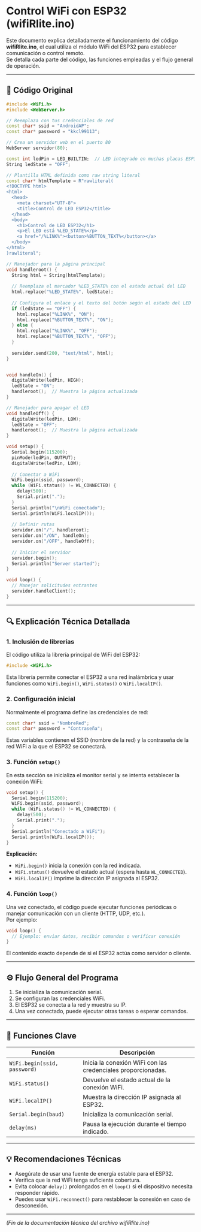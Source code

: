 # Control WiFi con ESP32 (wifiRlite.ino)

Este documento explica detalladamente el funcionamiento del código **wifiRlite.ino**, el cual utiliza el módulo WiFi del ESP32 para establecer comunicación o control remoto.  
Se detalla cada parte del código, las funciones empleadas y el flujo general de operación.

---

## 📘 Código Original

```cpp
#include <WiFi.h>
#include <WebServer.h>

// Reemplaza con tus credenciales de red
const char* ssid = "AndroidAP";
const char* password = "kkcl99113";

// Crea un servidor web en el puerto 80
WebServer servidor(80);

const int ledPin = LED_BUILTIN;  // LED integrado en muchas placas ESP32
String ledState = "OFF";

// Plantilla HTML definida como raw string literal
const char* htmlTemplate = R"rawliteral(
<!DOCTYPE html>
<html>
  <head>
    <meta charset="UTF-8">
    <title>Control de LED ESP32</title>
  </head>
  <body>
    <h1>Control de LED ESP32</h1>
    <p>El LED está %LED_STATE%</p>
    <a href="/%LINK%"><button>%BUTTON_TEXT%</button></a>
  </body>
</html>
)rawliteral";

// Manejador para la página principal
void handleroot() {
  String html = String(htmlTemplate);
  
  // Reemplaza el marcador %LED_STATE% con el estado actual del LED
  html.replace("%LED_STATE%", ledState);
  
  // Configura el enlace y el texto del botón según el estado del LED
  if (ledState == "OFF") {
    html.replace("%LINK%", "ON");
    html.replace("%BUTTON_TEXT%", "ON");
  } else {
    html.replace("%LINK%", "OFF");
    html.replace("%BUTTON_TEXT%", "OFF");
  }
  
  servidor.send(200, "text/html", html);
}


void handleOn() {
  digitalWrite(ledPin, HIGH);
  ledState = "ON";
  handleroot();  // Muestra la página actualizada
}

// Manejador para apagar el LED
void handleOff() {
  digitalWrite(ledPin, LOW);
  ledState = "OFF";
  handleroot();  // Muestra la página actualizada
}

void setup() {
  Serial.begin(115200);
  pinMode(ledPin, OUTPUT);
  digitalWrite(ledPin, LOW);
  
  // Conectar a WiFi
  WiFi.begin(ssid, password);
  while (WiFi.status() != WL_CONNECTED) {
    delay(500);
    Serial.print(".");
  }
  Serial.println("\nWiFi conectado");
  Serial.println(WiFi.localIP());
  
  // Definir rutas
  servidor.on("/", handleroot);
  servidor.on("/ON", handleOn);
  servidor.on("/OFF", handleOff);
  
  // Iniciar el servidor
  servidor.begin();
  Serial.println("Server started");
}

void loop() {
  // Manejar solicitudes entrantes
  servidor.handleClient();
}

```

---

## 🔍 Explicación Técnica Detallada

### 1. Inclusión de librerías
El código utiliza la librería principal de WiFi del ESP32:

```cpp
#include <WiFi.h>
```

Esta librería permite conectar el ESP32 a una red inalámbrica y usar funciones como `WiFi.begin()`, `WiFi.status()` o `WiFi.localIP()`.

### 2. Configuración inicial
Normalmente el programa define las credenciales de red:

```cpp
const char* ssid = "NombreRed";
const char* password = "Contraseña";
```

Estas variables contienen el SSID (nombre de la red) y la contraseña de la red WiFi a la que el ESP32 se conectará.

### 3. Función `setup()`
En esta sección se inicializa el monitor serial y se intenta establecer la conexión WiFi:

```cpp
void setup() {
  Serial.begin(115200);
  WiFi.begin(ssid, password);
  while (WiFi.status() != WL_CONNECTED) {
    delay(500);
    Serial.print(".");
  }
  Serial.println("Conectado a WiFi");
  Serial.println(WiFi.localIP());
}
```

**Explicación:**
- `WiFi.begin()` inicia la conexión con la red indicada.  
- `WiFi.status()` devuelve el estado actual (espera hasta `WL_CONNECTED`).  
- `WiFi.localIP()` imprime la dirección IP asignada al ESP32.

### 4. Función `loop()`
Una vez conectado, el código puede ejecutar funciones periódicas o manejar comunicación con un cliente (HTTP, UDP, etc.).  
Por ejemplo:

```cpp
void loop() {
  // Ejemplo: enviar datos, recibir comandos o verificar conexión
}
```

El contenido exacto depende de si el ESP32 actúa como servidor o cliente.

---

## ⚙️ Flujo General del Programa

1. Se inicializa la comunicación serial.  
2. Se configuran las credenciales WiFi.  
3. El ESP32 se conecta a la red y muestra su IP.  
4. Una vez conectado, puede ejecutar otras tareas o esperar comandos.

---

## 🧠 Funciones Clave

| Función | Descripción |
|----------|--------------|
| `WiFi.begin(ssid, password)` | Inicia la conexión WiFi con las credenciales proporcionadas. |
| `WiFi.status()` | Devuelve el estado actual de la conexión WiFi. |
| `WiFi.localIP()` | Muestra la dirección IP asignada al ESP32. |
| `Serial.begin(baud)` | Inicializa la comunicación serial. |
| `delay(ms)` | Pausa la ejecución durante el tiempo indicado. |

---

## 💡 Recomendaciones Técnicas

- Asegúrate de usar una fuente de energía estable para el ESP32.  
- Verifica que la red WiFi tenga suficiente cobertura.  
- Evita colocar `delay()` prolongados en el `loop()` si el dispositivo necesita responder rápido.  
- Puedes usar `WiFi.reconnect()` para restablecer la conexión en caso de desconexión.

---

*(Fin de la documentación técnica del archivo wifiRlite.ino)*
